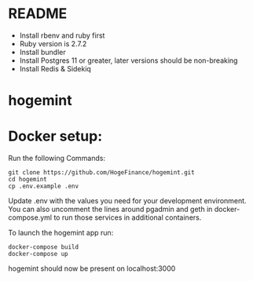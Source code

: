 # README

* Install rbenv and ruby first
* Ruby version is 2.7.2
* Install bundler
* Install Postgres 11 or greater, later versions should be non-breaking
* Install Redis & Sidekiq

# hogemint

# Docker setup:
Run the following Commands:

    git clone https://github.com/HogeFinance/hogemint.git
    cd hogemint
    cp .env.example .env

Update .env with the values you need for your development environment. You can also uncomment the lines around pgadmin and geth in docker-compose.yml to run those services in additional containers.

To launch the hogemint app run:

    docker-compose build
    docker-compose up

hogemint should now be present on localhost:3000